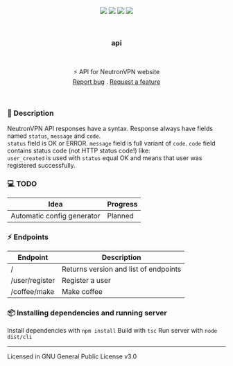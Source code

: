 <p align="center">
<img src="https://img.shields.io/github/contributors/neutronvpn/api.svg?style=for-the-badge"/>
<img src="https://img.shields.io/github/forks/neutronvpn/api.svg?style=for-the-badge"/>
<img src="https://img.shields.io/github/stars/neutronvpn/api.svg?style=for-the-badge"/>
<img src="https://img.shields.io/github/issues/neutronvpn/api.svg?style=for-the-badge"/>
</p>
<br />
  <h3 align="center">api</h3>
  <br />
  <p align="center">
  ⚡ API for NeutronVPN website
  <br />
  <a href="https://github.com/neutronvpn/api/issues">Report bug</a>
  .
  <a href="https://github.com/neutronvpn/api/issues">Request a feature</a>
  </p>
<br />

### 🤔 Description
NeutronVPN API responses have a syntax. Response always have fields named `status`, `message` and `code`.
<br /> `status` field is OK or ERROR. `message` field is full variant of `code`. `code` field contains status code (not HTTP status code!) like:
<br />`user_created` is used with `status` equal OK and means that user was registered successfully.
### 💻 TODO
| Idea | Progress |
| ------ | ----------- |
| Automatic config generator | Planned |

### ⚡ Endpoints
| Endpoint | Description |
| ------ | ------------------ |
| / | Returns version and list of endpoints |
| /user/register | Register a user |
| /coffee/make | Make coffee |

### 📦 Installing dependencies and running server
Install dependencies with `npm install`
Build with `tsc`
Run server with `node dist/cli`

***

Licensed in GNU General Public License v3.0 
